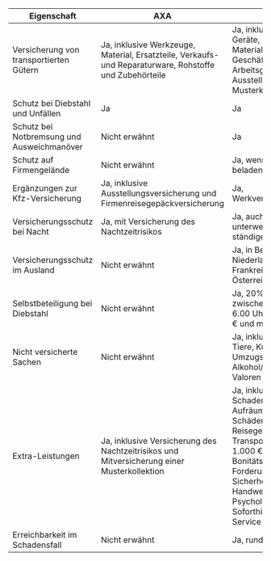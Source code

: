| Eigenschaft | AXA | ARAG |
| --- | --- | --- |
| Versicherung von transportierten Gütern | Ja, inklusive Werkzeuge, Material, Ersatzteile, Verkaufs- und Reparaturware, Rohstoffe und Zubehörteile | Ja, inklusive Waren, Geräte, Rohstoffe, Material, Betriebs- und Geschäftsausstattung, Arbeitsgeräte, Ausstellungsgüter und Musterkollektionen |
| Schutz bei Diebstahl und Unfällen | Ja | Ja |
| Schutz bei Notbremsung und Ausweichmanöver | Nicht erwähnt | Ja |
| Schutz auf Firmengelände | Nicht erwähnt | Ja, wenn das Fahrzeug beladen abgestellt wird |
| Ergänzungen zur Kfz-Versicherung | Ja, inklusive Ausstellungsversicherung und Firmenreisegepäckversicherung | Ja, Werkverkehrsversicherung |
| Versicherungsschutz bei Nacht | Ja, mit Versicherung des Nachtzeitrisikos | Ja, auch bei Stopps unterwegs und am ständigen Wohnort |
| Versicherungsschutz im Ausland | Nicht erwähnt | Ja, in Belgien, Niederlande, Luxemburg, Frankreich, Schweiz, Österreich, Dänemark |
| Selbstbeteiligung bei Diebstahl | Nicht erwähnt | Ja, 20% bei Diebstahl zwischen 22.00 Uhr und 6.00 Uhr, mindestens 250 € und maximal 2.500 € |
| Nicht versicherte Sachen | Nicht erwähnt | Ja, inklusive lebende Tiere, Kunstgegenstände, Umzugsgut, Tabakwaren, Alkohol/Spirituosen, Valoren jeder Art |
| Extra-Leistungen | Ja, inklusive Versicherung des Nachtzeitrisikos und Mitversicherung einer Musterkollektion | Ja, inklusive Schadenabwendung, Aufräumkosten, Kosten für Schäden und Verluste am Reisegepäck der Transportbegleiter bis 1.000 €, Bonitätsprüfungen, Forderungsmanagement, Sicherheits-Check, Handwerker-Service, Psychologische Soforthilfe, Online Rechts-Service |
| Erreichbarkeit im Schadensfall | Nicht erwähnt | Ja, rund um die Uhr |